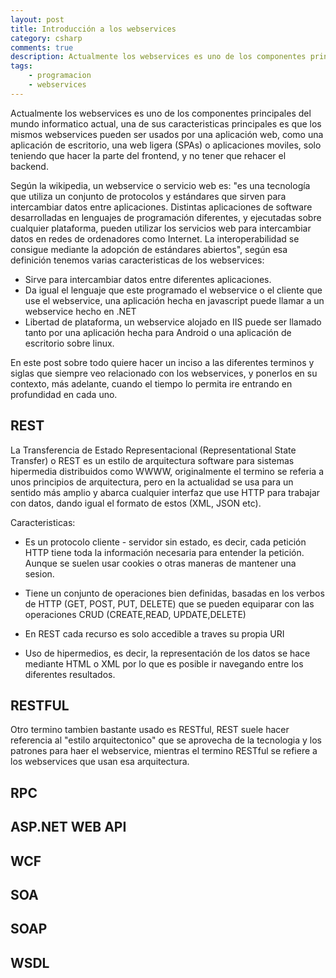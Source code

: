 ```yaml
---
layout: post
title: Introducción a los webservices
category: csharp
comments: true
description: Actualmente los webservices es uno de los componentes principales del mundo informatico actual, una de sus caracteristicas principales es que los mismos webservices pueden ser usados por una aplicación web, como una aplicación de escritorio, una web ligera (SPAs) o aplicaciones moviles, solo teniendo que hacer la parte del frontend, y no tener que rehacer el backend.
tags:
    - programacion
    - webservices 
---
```


Actualmente los webservices es uno de los componentes principales del mundo informatico actual, una de sus caracteristicas principales es que los mismos webservices pueden ser usados por una aplicación web, como una aplicación de escritorio, una web ligera (SPAs) o aplicaciones moviles, solo teniendo que hacer la parte del frontend, y no tener que rehacer el backend.

Según la wikipedia, un webservice o servicio web es: "es una tecnología que utiliza un conjunto de protocolos y estándares que sirven para intercambiar datos entre aplicaciones. Distintas aplicaciones de software desarrolladas en lenguajes de programación diferentes, y ejecutadas sobre cualquier plataforma, pueden utilizar los servicios web para intercambiar datos en redes de ordenadores como Internet. La interoperabilidad se consigue mediante la adopción de estándares abiertos", según esa definición tenemos varias caracteristicas de los webservices:

* Sirve para intercambiar datos entre diferentes aplicaciones.
* Da igual el lenguaje que este programado el webservice o el cliente que use el webservice, una aplicación hecha en javascript puede llamar a un webservice hecho en .NET
* Libertad de plataforma, un webservice alojado en IIS puede ser llamado tanto por una aplicación hecha para Android o una aplicación de escritorio sobre linux.

En este post sobre todo quiere hacer un inciso a las diferentes terminos y siglas que siempre veo relacionado con los webservices, y ponerlos en su contexto, más adelante, cuando el tiempo lo permita ire entrando en profundidad en cada uno.


## REST

La Transferencia de Estado Representacional (Representational State Transfer) o REST es un estilo de arquitectura software para sistemas hipermedia distribuidos como WWWW, originalmente el termino se referia a unos principios de arquitectura, pero en la actualidad se usa para un sentido más amplio y abarca cualquier interfaz que use HTTP para trabajar con datos, dando igual el formato de estos (XML, JSON etc).

Caracteristicas:

* Es un protocolo cliente - servidor sin estado, es decir, cada petición HTTP tiene toda la información necesaria para entender la petición. Aunque se suelen usar cookies o otras maneras de mantener una sesion.

* Tiene un conjunto de operaciones bien definidas, basadas en los verbos de HTTP (GET, POST, PUT, DELETE) que se pueden equiparar con las operaciones CRUD (CREATE,READ, UPDATE,DELETE)

* En REST cada recurso es solo accedible a traves su propia URI

* Uso de hipermedios, es decir, la representación de los datos se hace mediante HTML o XML por lo que es posible ir navegando entre los diferentes resultados.

## RESTFUL

Otro termino tambien bastante usado es RESTful, REST suele hacer referencia al "estilo arquitectonico" que se aprovecha de la tecnologia y los patrones para haer el webservice, mientras el termino RESTful se refiere a los webservices que usan esa arquitectura.

## RPC



## ASP.NET WEB API

## WCF

## SOA

## SOAP

## WSDL




